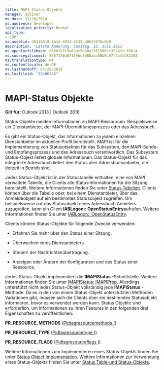 ```yaml
---
title: MAPI-Status Objekte
manager: soliver
ms.date: 11/16/2014
ms.audience: Developer
localization_priority: Normal
api_type:
- COM
ms.assetid: 38310619-1b1d-4934-8533-d0612676c0b0
description: 'Letzte Änderung: Samstag, 23. Juli 2011'
ms.openlocfilehash: 816d1b7c9c0b8c5a80a2351580ce3224fccf0b14
ms.sourcegitcommit: 8657170d071f9bcf680aba50b9c07f2a4fb82283
ms.translationtype: MT
ms.contentlocale: de-DE
ms.lasthandoff: 04/28/2019
ms.locfileid: "33406745"
---
```

# <a name="mapi-status-objects"></a>MAPI-Status Objekte

  
  
**Gilt für**: Outlook 2013 | Outlook 2016 
  
Status Objekte melden Informationen zu MAPI-Ressourcen. Beispielsweise ein Dienstanbieter, der MAPI-Übermittlungsprozess oder das Adressbuch.
  
Es gibt ein Status-Objekt, das Informationen zu jedem einzelnen Dienstanbieter im aktuellen Profil bereitstellt. MAPI ist für die Implementierung von Statusobjekten für das Subsystem, den MAPI-Sende-und Empfangsprozess und das Adressbuch verantwortlich. Das Subsystem Status-Objekt liefert globale Informationen. Das Status-Objekt für das integrierte Adressbuch liefert den Status aller Adressbuchanbieter, die derzeit in Betrieb sind.
  
Jedes Status-Objekt ist in der Statustabelle enthalten, eine von MAPI verwaltete Tabelle, die Clients alle Statusinformationen für die Sitzung bereitstellt. Weitere Informationen finden Sie unter [Status Tabellen](status-tables.md). Clients können über die Tabelle oder, bei einem Dienstanbieter, über das Anmeldeobjekt auf ein bestimmtes Statusobjekt zugreifen. Um beispielsweise auf das Statusobjekt eines Adressbuch Anbieters zuzugreifen, kann ein Client **IABLogon:: OpenStatusEntry**aufrufen. Weitere Informationen finden Sie unter [IABLogon:: OpenStatusEntry](iablogon-openstatusentry.md).
  
Clients können Status-Objekte für folgende Zwecke verwenden:
  
- Erfahren Sie mehr über den Status einer Sitzung.
    
- Überwachen eines Dienstanbieters.
    
- Steuern der Nachrichtenübertragung.
    
- Anzeigen oder Ändern der Konfiguration und des Status einer Ressource.
    
Jedes Status-Objekt implementiert die **IMAPIStatus** -Schnittstelle. Weitere Informationen finden Sie unter [IMAPIStatus: IMAPIProp](imapistatusimapiprop.md). Allerdings unterstützt nicht jedes Status-Objekt vollständig jede **IMAPIStatus** -Methode. Da es in den von einem Status-Objekt unterstützten Methoden Variationen gibt, müssen sich die Clients über ein bestimmtes Statusobjekt informieren, bevor es verwendet werden kann. Status Objekte sind erforderlich, um Informationen zu Ihren Features in den folgenden drei Eigenschaften zu veröffentlichen: 
  
 **PR_RESOURCE_METHODS** ([Pidtagresourcemethods (](pidtagresourcemethods-canonical-property.md)) 
  
 **PR_RESOURCE_TYPE** ([Pidtagresourcetype (](pidtagresourcetype-canonical-property.md)) 
  
 **PR_RESOURCE_FLAGS** ([Pidtagresourceflags (](pidtagresourceflags-canonical-property.md)) 
  
Weitere Informationen zum Implementieren eines Status-Objekts finden Sie unter [Status Object Implementation](status-object-implementation.md). Weitere Informationen zur Verwendung eines Status-Objekts finden Sie unter [Status Table-und Status-Objekte](status-table-and-status-objects.md).
  

